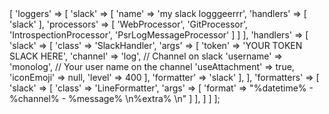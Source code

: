 <?php
return [
    'monolog' => [
        'loggers' => [
            'slack' => [
                'name' => 'my slack logggeerrr',
                'handlers' => [
                    'slack'
                ],
                'processors' => [
                    'WebProcessor',
                    'GitProcessor',
                    'IntrospectionProcessor',
                    'PsrLogMessageProcessor'
                ]
            ]
        ],
        'handlers' => [
            'slack' => [
                'class' => 'SlackHandler',
                'args' => [
                    'token' => 'YOUR TOKEN SLACK HERE',
                    'channel' => 'log', // Channel on slack
                    'username' => 'monolog', // Your user name on the channel
                    'useAttachment' => true,
                    'iconEmoji' => null,
                    'level' => 400
                ],
                'formatter' => 'slack'
            ],
        ],
        'formatters' => [
            'slack' => [
                'class' => 'LineFormatter',
                'args' => [
                    'format' => "%datetime% - %channel% - %message% \n%extra% \n"
                ]
            ],
        ]
    ]
];
